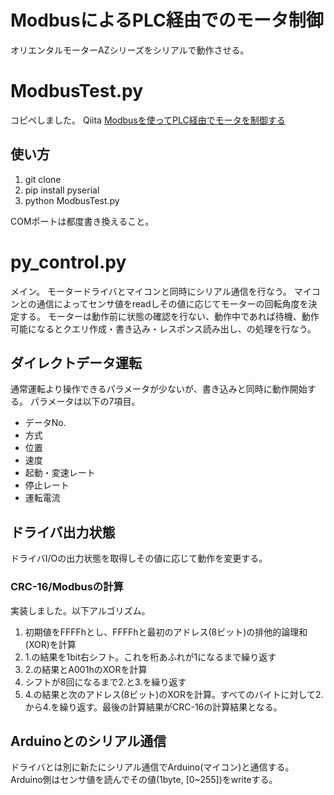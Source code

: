 # ModbusによるPLC経由でのモータ制御
オリエンタルモーターAZシリーズをシリアルで動作させる。


# ModbusTest.py
コピペしました。
Qiita [Modbusを使ってPLC経由でモータを制御する](https://qiita.com/ToyoshiMorioka/items/8f92121f6bf6b9b6d9a0)

## 使い方
1. git clone
2. pip install pyserial
3. python ModbusTest.py

COMポートは都度書き換えること。

# py_control.py
メイン。
モータードライバとマイコンと同時にシリアル通信を行なう。
マイコンとの通信によってセンサ値をreadしその値に応じてモーターの回転角度を決定する。
モーターは動作前に状態の確認を行ない、動作中であれば待機、動作可能になるとクエリ作成・書き込み・レスポンス読み出し、の処理を行なう。

## ダイレクトデータ運転
通常運転より操作できるパラメータが少ないが、書き込みと同時に動作開始する。
パラメータは以下の7項目。
- データNo.
- 方式
- 位置
- 速度
- 起動・変速レート
- 停止レート
- 運転電流

## ドライバ出力状態
ドライバI/Oの出力状態を取得しその値に応じて動作を変更する。

### CRC-16/Modbusの計算
実装しました。以下アルゴリズム。

1. 初期値をFFFFhとし、FFFFhと最初のアドレス(8ビット)の排他的論理和(XOR)を計算
2. 1.の結果を1bit右シフト。これを桁あふれが1になるまで繰り返す
3. 2.の結果とA001hのXORを計算
4. シフトが8回になるまで2.と3.を繰り返す
5. 4.の結果と次のアドレス(8ビット)のXORを計算。すべてのバイトに対して2.から4.を繰り返す。最後の計算結果がCRC-16の計算結果となる。

## Arduinoとのシリアル通信
ドライバとは別に新たにシリアル通信でArduino(マイコン)と通信する。
Arduino側はセンサ値を読んでその値(1byte, [0~255])をwriteする。
